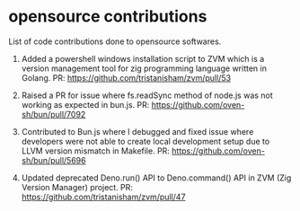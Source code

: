 # opensource contributions
List of code contributions done to opensource softwares.

1. Added a powershell windows installation script to ZVM which is a version management tool for zig programming language written in Golang. PR: https://github.com/tristanisham/zvm/pull/53

2. Raised a PR for issue where fs.readSync method of node.js was not working as expected in bun.js. PR: https://github.com/oven-sh/bun/pull/7092

3. Contributed to Bun.js where I debugged and fixed issue where developers were not able to create local development setup due to LLVM version mismatch in Makefile. PR: https://github.com/oven-sh/bun/pull/5696

4. Updated deprecated Deno.run() API to Deno.command() API in ZVM (Zig Version Manager) project. PR: https://github.com/tristanisham/zvm/pull/47

